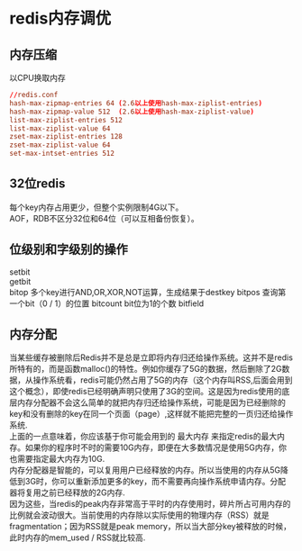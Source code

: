 # redis内存调优  

## 内存压缩
以CPU换取内存
```conf
//redis.conf
hash-max-zipmap-entries 64 (2.6以上使用hash-max-ziplist-entries)
hash-max-zipmap-value 512  (2.6以上使用hash-max-ziplist-value)
list-max-ziplist-entries 512
list-max-ziplist-value 64
zset-max-ziplist-entries 128
zset-max-ziplist-value 64
set-max-intset-entries 512
```
## 32位redis
每个key内存占用更少，但整个实例限制4G以下。  
AOF，RDB不区分32位和64位（可以互相备份恢复）。

## 位级别和字级别的操作
setbit  
getbit  
bitop  多个key进行AND,OR,XOR,NOT运算，生成结果于destkey
bitpos  查询第一个bit（0 / 1）的位置
bitcount  bit位为1的个数
bitfield  

## 内存分配
当某些缓存被删除后Redis并不是总是立即将内存归还给操作系统。这并不是redis所特有的，而是函数malloc()的特性。例如你缓存了5G的数据，然后删除了2G数据，从操作系统看，redis可能仍然占用了5G的内存（这个内存叫RSS,后面会用到这个概念），即使redis已经明确声明只使用了3G的空间。这是因为redis使用的底层内存分配器不会这么简单的就把内存归还给操作系统，可能是因为已经删除的key和没有删除的key在同一个页面（page）,这样就不能把完整的一页归还给操作系统.  
上面的一点意味着，你应该基于你可能会用到的 最大内存 来指定redis的最大内存。如果你的程序时不时的需要10G内存，即便在大多数情况是使用5G内存，你也需要指定最大内存为10G.  
内存分配器是智能的，可以复用用户已经释放的内存。所以当使用的内存从5G降低到3G时，你可以重新添加更多的key，而不需要再向操作系统申请内存。分配器将复用之前已经释放的2G内存.  
因为这些，当redis的peak内存非常高于平时的内存使用时，碎片所占可用内存的比例就会波动很大。当前使用的内存除以实际使用的物理内存（RSS）就是fragmentation；因为RSS就是peak memory，所以当大部分key被释放的时候，此时内存的mem_used / RSS就比较高.  

